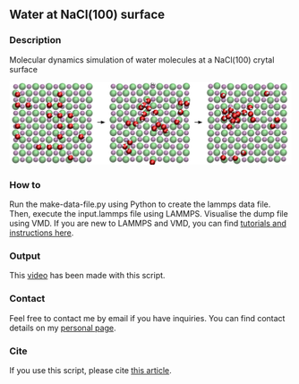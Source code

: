 ## Water at NaCl(100) surface

### Description

Molecular dynamics simulation of water molecules at a NaCl(100) crytal surface

![Algorithm schema](./water-nacl.png)

### How to

Run the make-data-file.py using Python to create the lammps data file. Then, execute the input.lammps file using LAMMPS. Visualise the dump file using VMD. If you are new to LAMMPS and VMD, you can find [tutorials and instructions here](https://lammpstutorials.github.io/).

### Output

This [video](https://www.youtube.com/watch?v=v2_OGMO9NOA&t=4s) has been made with this script.

### Contact

Feel free to contact me by email if you have inquiries. You can find contact details on my [personal page](https://simongravelle.github.io/).

### Cite

If you use this script, please cite [this article](https://pubs.aip.org/aip/jcp/article/157/10/104702/2841856/Transport-of-thin-water-films-From-thermally).
